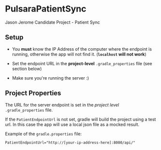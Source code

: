 # PulsaraPatientSync
Jason Jerome Candidate Project - Patient Sync


## Setup

* You **must** know the IP Address of the computer where the endpoint is running, otherwise the app will not find it. (**`localhost` will not work**)

* Set the endpoint URL in the **project-level** `.gradle_properties` file (see section below)

* Make sure you're running the server :)

## Project Properties

The URL for the server endpoint is set in the _project level_ `.gradle_properties` file.

If the `PatientEndpointUrl` is not set, gradle will build the project using a test url. In this case the app will use a local json file as a mocked result.

Example of the `gradle.properties` file:
```
PatientEndpointUrl="http://[your-ip-address-here]:8000/api/"
```
